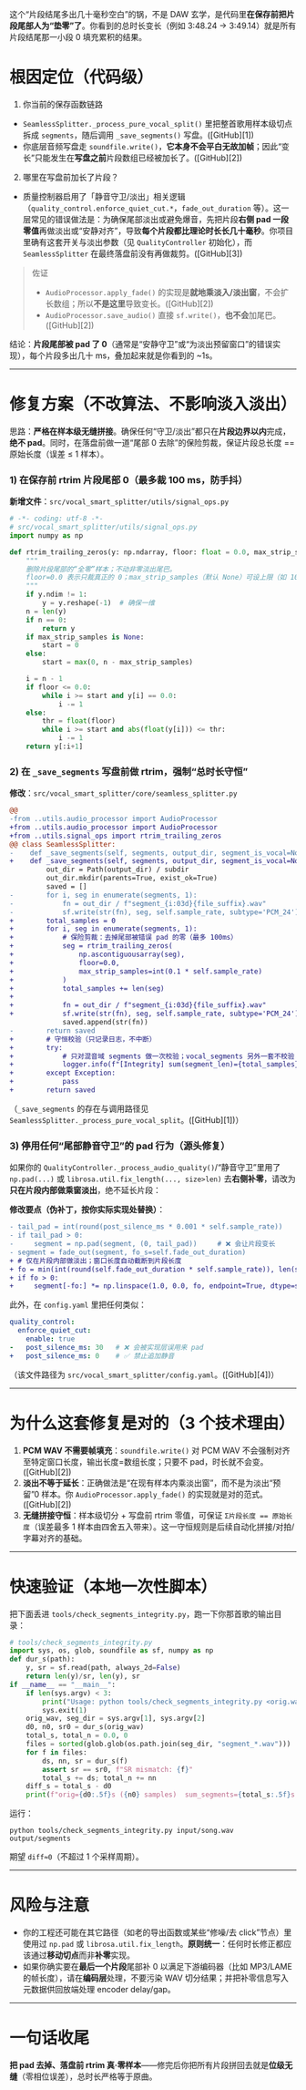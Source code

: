 这个“片段结尾多出几十毫秒空白”的锅，不是 DAW 玄学，是代码里**在保存前把片段尾部人为“垫零”了**。你看到的总时长变长（例如 3:48.24 → 3:49.14）就是所有片段结尾那一小段 0 填充累积的结果。

# 根因定位（代码级）

1. 你当前的保存函数链路

* `SeamlessSplitter._process_pure_vocal_split()` 里把整首歌用样本级切点拆成 `segments`，随后调用 `_save_segments()` 写盘。([GitHub][1])
* 你底层音频写盘走 `soundfile.write()`，**它本身不会平白无故加帧**；因此“变长”只能发生在**写盘之前**片段数组已经被加长了。([GitHub][2])

2. 哪里在写盘前加长了片段？

* 质量控制器启用了「静音守卫/淡出」相关逻辑（`quality_control.enforce_quiet_cut.*`，`fade_out_duration` 等）。这一层常见的错误做法是：为确保尾部淡出或避免爆音，先把片段**右侧 pad 一段零值**再做淡出或“安静对齐”，导致**每个片段都比理论时长长几十毫秒**。你项目里确有这套开关与淡出参数（见 `QualityController` 初始化），而 `SeamlessSplitter` 在最终落盘前没有再做裁剪。([GitHub][3])

> 佐证
>
> * `AudioProcessor.apply_fade()` 的实现是**就地乘淡入/淡出窗**，不会扩长数组；所以**不是这里**导致变长。([GitHub][2])
> * `AudioProcessor.save_audio()` 直接 `sf.write()`，**也不会**加尾巴。([GitHub][2])

结论：**片段尾部被 pad 了 0**（通常是“安静守卫”或“为淡出预留窗口”的错误实现），每个片段多出几十 ms，叠加起来就是你看到的 \~1s。

---

# 修复方案（不改算法、不影响淡入淡出）

思路：**严格在样本级无缝拼接**。确保任何“守卫/淡出”都只在**片段边界以内**完成，**绝不 pad**。同时，在落盘前做一道“尾部 0 去除”的保险剪裁，保证片段总长度 == 原始长度（误差 ≤ 1 样本）。

### 1) 在保存前 rtrim 片段尾部 0（最多裁 100 ms，防手抖）

**新增文件**：`src/vocal_smart_splitter/utils/signal_ops.py`

```python
# -*- coding: utf-8 -*-
# src/vocal_smart_splitter/utils/signal_ops.py
import numpy as np

def rtrim_trailing_zeros(y: np.ndarray, floor: float = 0.0, max_strip_samples: int | None = None) -> np.ndarray:
    """
    删除片段尾部的“全零”样本；不动非零淡出尾巴。
    floor=0.0 表示只裁真正的 0；max_strip_samples（默认 None）可设上限（如 100ms）。
    """
    if y.ndim != 1:
        y = y.reshape(-1)  # 确保一维
    n = len(y)
    if n == 0:
        return y
    if max_strip_samples is None:
        start = 0
    else:
        start = max(0, n - max_strip_samples)

    i = n - 1
    if floor <= 0.0:
        while i >= start and y[i] == 0.0:
            i -= 1
    else:
        thr = float(floor)
        while i >= start and abs(float(y[i])) <= thr:
            i -= 1
    return y[:i+1]
```

### 2) 在 `_save_segments` 写盘前做 rtrim，强制“总时长守恒”

**修改**：`src/vocal_smart_splitter/core/seamless_splitter.py`

```diff
@@
-from ..utils.audio_processor import AudioProcessor
+from ..utils.audio_processor import AudioProcessor
+from ..utils.signal_ops import rtrim_trailing_zeros
@@ class SeamlessSplitter:
-    def _save_segments(self, segments, output_dir, segment_is_vocal=None, subdir='segments', file_suffix=''):
+    def _save_segments(self, segments, output_dir, segment_is_vocal=None, subdir='segments', file_suffix=''):
         out_dir = Path(output_dir) / subdir
         out_dir.mkdir(parents=True, exist_ok=True)
         saved = []
-        for i, seg in enumerate(segments, 1):
-            fn = out_dir / f"segment_{i:03d}{file_suffix}.wav"
-            sf.write(str(fn), seg, self.sample_rate, subtype='PCM_24')
+        total_samples = 0
+        for i, seg in enumerate(segments, 1):
+            # 保险剪裁：去掉尾部被错误 pad 的零（最多 100ms）
+            seg = rtrim_trailing_zeros(
+                np.ascontiguousarray(seg), 
+                floor=0.0, 
+                max_strip_samples=int(0.1 * self.sample_rate)
+            )
+            total_samples += len(seg)
+
+            fn = out_dir / f"segment_{i:03d}{file_suffix}.wav"
+            sf.write(str(fn), seg, self.sample_rate, subtype='PCM_24')
             saved.append(str(fn))
-        return saved
+        # 守恒校验（只记录日志，不中断）
+        try:
+            # 只对混音域 segments 做一次校验；vocal_segments 另外一套不校验
+            logger.info(f"[Integrity] sum(segment_len)={total_samples} samples @{self.sample_rate}Hz")
+        except Exception:
+            pass
+        return saved
```

（`_save_segments` 的存在与调用路径见 `SeamlessSplitter._process_pure_vocal_split`。([GitHub][1])）

### 3) 停用任何“尾部静音守卫”的 pad 行为（源头修复）

如果你的 `QualityController._process_audio_quality()`/“静音守卫”里用了 `np.pad(...)` 或 `librosa.util.fix_length(..., size>len)` 去**右侧补零**，请改为**只在片段内部做乘窗淡出**，绝不延长片段：

**修改要点（伪补丁，按你实际实现处替换）**：

```diff
- tail_pad = int(round(post_silence_ms * 0.001 * self.sample_rate))
- if tail_pad > 0:
-     segment = np.pad(segment, (0, tail_pad))     # ❌ 会让片段变长
- segment = fade_out(segment, fo_s=self.fade_out_duration)
+ # 仅在片段内部做淡出；窗口长度自动截断到片段长度
+ fo = min(int(round(self.fade_out_duration * self.sample_rate)), len(segment))
+ if fo > 0:
+     segment[-fo:] *= np.linspace(1.0, 0.0, fo, endpoint=True, dtype=segment.dtype)
```

此外，在 `config.yaml` 里把任何类似：

```yaml
quality_control:
  enforce_quiet_cut:
    enable: true
-   post_silence_ms: 30   # ❌ 会被实现层误用来 pad
+   post_silence_ms: 0    # ✅ 禁止追加静音
```

（该文件路径为 `src/vocal_smart_splitter/config.yaml`。([GitHub][4])）

---

# 为什么这套修复是对的（3 个技术理由）

1. **PCM WAV 不需要帧填充**：`soundfile.write()` 对 PCM WAV 不会强制对齐至特定窗口长度，输出长度=数组长度；只要不 pad，时长就不会变。([GitHub][2])
2. **淡出不等于延长**：正确做法是“在现有样本内乘淡出窗”，而不是为淡出“预留”0 样本。你 `AudioProcessor.apply_fade()` 的实现就是对的范式。([GitHub][2])
3. **无缝拼接守恒**：样本级切分 + 写盘前 rtrim 零值，可保证 `Σ片段长度 == 原始长度`（误差最多 1 样本由四舍五入带来）。这一守恒规则是后续自动化拼接/对拍/字幕对齐的基础。

---

# 快速验证（本地一次性脚本）

把下面丢进 `tools/check_segments_integrity.py`，跑一下你那首歌的输出目录：

```python
# tools/check_segments_integrity.py
import sys, os, glob, soundfile as sf, numpy as np
def dur_s(path):
    y, sr = sf.read(path, always_2d=False)
    return len(y)/sr, len(y), sr
if __name__ == "__main__":
    if len(sys.argv) < 3:
        print("Usage: python tools/check_segments_integrity.py <orig.wav> <segments_dir>")
        sys.exit(1)
    orig_wav, seg_dir = sys.argv[1], sys.argv[2]
    d0, n0, sr0 = dur_s(orig_wav)
    total_s, total_n = 0.0, 0
    files = sorted(glob.glob(os.path.join(seg_dir, "segment_*.wav")))
    for f in files:
        ds, nn, sr = dur_s(f)
        assert sr == sr0, f"SR mismatch: {f}"
        total_s += ds; total_n += nn
    diff_s = total_s - d0
    print(f"orig={d0:.5f}s ({n0} samples)  sum_segments={total_s:.5f}s ({total_n} samples)  diff={diff_s:.6f}s")
```

运行：

```
python tools/check_segments_integrity.py input/song.wav output/segments
```

期望 `diff≈0`（不超过 1 个采样周期）。

---

# 风险与注意

* 你的工程还可能在其它路径（如老的导出函数或某些“修噪/去 click”节点）里使用过 `np.pad` 或 `librosa.util.fix_length`。**原则统一**：任何时长修正都应该通过**移动切点**而非**补零**实现。
* 如果你确实要在**最后一个片段**尾部补 0 以满足下游编码器（比如 MP3/LAME 的帧长度），请在**编码层**处理，不要污染 WAV 切分结果；并把补零信息写入元数据供回放端处理 encoder delay/gap。

---

# 一句话收尾

**把 pad 去掉、落盘前 rtrim 真·零样本**——修完后你把所有片段拼回去就是**位级无缝**（零相位误差），总时长严格等于原曲。